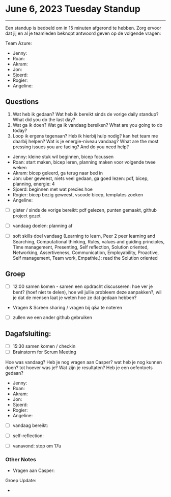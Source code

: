 # June 6, 2023 Tuesday Standup

---

Een standup is bedoeld om in 15 minuten afgerond te hebben. Zorg ervoor dat jij en al je teamleden beknopt antwoord geven op de volgende vragen:

Team Azure:

- Jenny:
- Roan:
- Akram:
- Jon:
- Sjoerd:
- Rogier:
- Angeline:

## Questions

1. Wat heb ik gedaan? Wat heb ik bereikt sinds de vorige daily standup? What did you do the last day?
2. Wat ga ik doen? Wat ga ik vandaag bereiken? What are you going to do today?
3. Loop ik ergens tegenaan? Heb ik hierbij hulp nodig? kan het team me daarbij helpen? Wat is je energie-niveau vandaag? What are the most pressing issues you are facing? And do you need help?


- Jenny: kleine stuk wil beginnen, bicep focussen
- Roan: start  maken, bicep leren, planning maken voor volgende twee weken
- Akram: bicep geleerd, ga terug naar bed in
- Jon: uber geweest, niets veel gedaan, ga goed lezen: pdf, bicep, planning, energie: 4
- Sjoerd: beginnen met wat precies hoe 
- Rogier: bicep bezig geweest, vscode bicep, templates zoeken
- Angeline:
- [ ] gister / sinds de vorige bereikt: pdf gelezen, punten gemaakt, github project gezet
- [ ] vandaag doelen: planning af
- [ ] soft skills doel vandaag (Learning to learn, Peer 2 peer learning and Searching, 
Computational thinking, Rules, values and guiding principles, Time management, Presenting, 
Self reflection, Solution oriented, Networking, Assertiveness, Communication, Employability,
Proactive, Self management, Team work, Empathie.): read the Solution oriented


## Groep

- [ ] 12:00 samen komen - samen een opdracht discusseren: hoe ver je bent? (hoef niet te delen), hoe wil jullie probleem deze aanpakken?, wil je dat de mensen laat je weten hoe ze dat gedaan hebben?

- Vragen & Screen sharing / vragen bij q&a te noteren
- [ ] zullen we een ander github gebruiken

## Dagafsluiting:

- [ ] 15:30 samen komen / checkin
- [ ] Brainstorm for Scrum Meeting

Hoe was vandaag? Heb je nog vragen aan Casper? wat heb je nog kunnen doen? tot hoever was je? Wat zijn je resultaten? Heb je een oefentoets gedaan?

- Jenny:
- Roan:
- Akram:
- Jon:
- Sjoerd:
- Rogier:
- Angeline:
- [ ] vandaag bereikt:
- [ ] self-reflection:
- [ ] vanavond: stop om 17u


### Other Notes

- Vragen aan Casper:

Groep Update:

-
